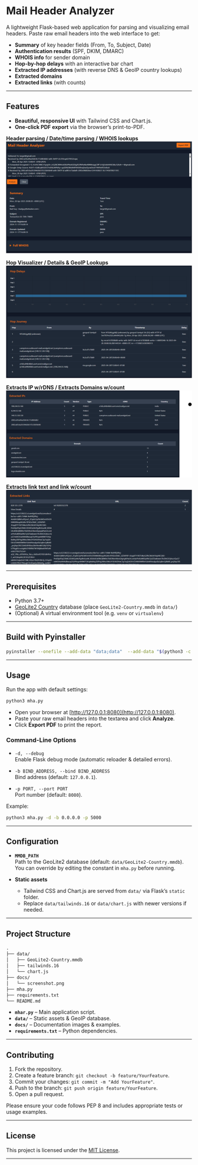 # Mail Header Analyzer

A lightweight Flask-based web application for parsing and visualizing email headers. Paste raw email headers into the web interface to get:

- **Summary** of key header fields (From, To, Subject, Date)
- **Authentication results** (SPF, DKIM, DMARC)
- **WHOIS info** for sender domain
- **Hop-by-hop delays** with an interactive bar chart
- **Extracted IP addresses** (with reverse DNS & GeoIP country lookups)
- **Extracted domains**
- **Extracted links** (with counts)

---

## Features





- **Beautiful, responsive UI** with Tailwind CSS and Chart.js.
- **One-click PDF export** via the browser’s print-to-PDF.

**Header parsing / Date/time parsing / WHOIS lookups**
![Screenshot of Mail Header Analyzer UI](images/1.png)

**Hop Visualizer / Details & GeoIP Lookups**
![Screenshot of Mail Header Analyzer UI](images/2.png)

**Extracts IP w/rDNS / Extracts Domains w/count**
![Screenshot of Mail Header Analyzer UI](images/3.png)

**Extracts link text and link w/count**
![Screenshot of Mail Header Analyzer UI](images/4.png)

---

## Prerequisites

- Python 3.7+
- [GeoLite2 Country](https://dev.maxmind.com/geoip/geolite2-free-geolocation-data) database (place `GeoLite2-Country.mmdb` in `data/`)
- (Optional) A virtual environment tool (e.g. `venv` or `virtualenv`)

---

## Build with Pyinstaller
  
   ```bash
pyinstaller --onefile --add-data "data;data"  --add-data "$(python3 -c 'import whois, os; print(os.path.join(os.path.dirname(whois.__file__), \"data\"))'):whois/data" mha.py
   ```


---

## Usage

Run the app with default settings:

```bash
python3 mha.py
```

- Open your browser at [http://127.0.0.1:8080](http://127.0.0.1:8080).
- Paste your raw email headers into the textarea and click **Analyze**.
- Click **Export PDF** to print the report.

### Command-Line Options

- `-d, --debug`  
  Enable Flask debug mode (automatic reloader & detailed errors).

- `-b BIND_ADDRESS, --bind BIND_ADDRESS`  
  Bind address (default: `127.0.0.1`).

- `-p PORT, --port PORT`  
  Port number (default: `8080`).

Example:

```bash
python3 mha.py -d -b 0.0.0.0 -p 5000
```

---

## Configuration

- **`MMDB_PATH`**  
  Path to the GeoLite2 database (default: `data/GeoLite2-Country.mmdb`).  
  You can override by editing the constant in `mha.py` before running.

- **Static assets**  
  - Tailwind CSS and Chart.js are served from `data/` via Flask’s `static` folder.  
  - Replace `data/tailwinds.16` or `data/chart.js` with newer versions if needed.

---

## Project Structure

```
.
├── data/
│   ├── GeoLite2-Country.mmdb
│   ├── tailwinds.16
│   └── chart.js
├── docs/
│   └── screenshot.png
├── mha.py
├── requirements.txt
└── README.md
```

- **`mhar.py`** – Main application script.
- **`data/`** – Static assets & GeoIP database.
- **`docs/`** – Documentation images & examples.
- **`requirements.txt`** – Python dependencies.

---

## Contributing

1. Fork the repository.  
2. Create a feature branch: `git checkout -b feature/YourFeature`.  
3. Commit your changes: `git commit -m "Add YourFeature"`.  
4. Push to the branch: `git push origin feature/YourFeature`.  
5. Open a pull request.

Please ensure your code follows PEP 8 and includes appropriate tests or usage examples.

---

## License

This project is licensed under the [MIT License](LICENSE).

---
